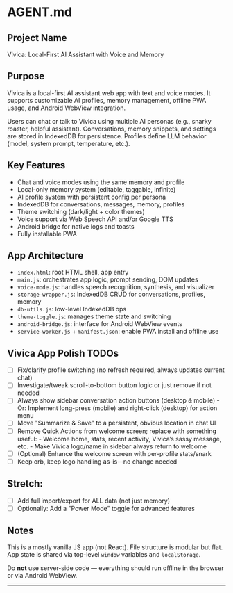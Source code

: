 # AGENT.md

## Project Name
Vivica: Local-First AI Assistant with Voice and Memory

## Purpose
Vivica is a local-first AI assistant web app with text and voice modes. It supports customizable AI profiles, memory management, offline PWA usage, and Android WebView integration.

Users can chat or talk to Vivica using multiple AI personas (e.g., snarky roaster, helpful assistant). Conversations, memory snippets, and settings are stored in IndexedDB for persistence. Profiles define LLM behavior (model, system prompt, temperature, etc.).

## Key Features
- Chat and voice modes using the same memory and profile
- Local-only memory system (editable, taggable, infinite)
- AI profile system with persistent config per persona
- IndexedDB for conversations, messages, memory, profiles
- Theme switching (dark/light + color themes)
- Voice support via Web Speech API and/or Google TTS
- Android bridge for native logs and toasts
- Fully installable PWA

## App Architecture
- `index.html`: root HTML shell, app entry
- `main.js`: orchestrates app logic, prompt sending, DOM updates
- `voice-mode.js`: handles speech recognition, synthesis, and visualizer
- `storage-wrapper.js`: IndexedDB CRUD for conversations, profiles, memory
- `db-utils.js`: low-level IndexedDB ops
- `theme-toggle.js`: manages theme state and switching
- `android-bridge.js`: interface for Android WebView events
- `service-worker.js` + `manifest.json`: enable PWA install and offline use

## Vivica App Polish TODOs

- [ ] Fix/clarify profile switching (no refresh required, always updates current chat)
- [ ] Investigate/tweak scroll-to-bottom button logic or just remove if not needed
- [ ] Always show sidebar conversation action buttons (desktop & mobile)
      - Or: Implement long-press (mobile) and right-click (desktop) for action menu
- [ ] Move "Summarize & Save" to a persistent, obvious location in chat UI
- [ ] Remove Quick Actions from welcome screen; replace with something useful:
      - Welcome home, stats, recent activity, Vivica’s sassy message, etc.
      - Make Vivica logo/name in sidebar always return to welcome
- [ ] (Optional) Enhance the welcome screen with per-profile stats/snark
- [ ] Keep orb, keep logo handling as-is—no change needed

## Stretch:
- [ ] Add full import/export for ALL data (not just memory)
- [ ] Optionally: Add a "Power Mode" toggle for advanced features

## Notes
This is a mostly vanilla JS app (not React). File structure is modular but flat. App state is shared via top-level `window` variables and `localStorage`.

Do **not** use server-side code — everything should run offline in the browser or via Android WebView.

---

